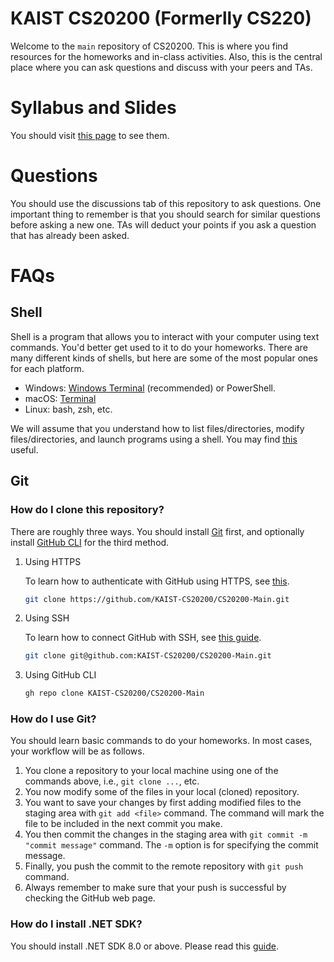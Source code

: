 KAIST CS20200 (Formerlly CS220)
===

Welcome to the `main` repository of CS20200. This is where you find resources for
the homeworks and in-class activities. Also, this is the central place where you
can ask questions and discuss with your peers and TAs.

# Syllabus and Slides

You should visit [this page](https://softsec.kaist.ac.kr/courses/2024s-cs20200/) to see them.

# Questions

You should use the discussions tab of this repository to ask questions. One
important thing to remember is that you should search for similar questions
before asking a new one. TAs will deduct your points if you ask a question that
has already been asked.

# FAQs

## Shell

Shell is a program that allows you to interact with your computer using text
commands. You'd better get used to it to do your homeworks. There are many
different kinds of shells, but here are some of the most popular ones for each
platform.
- Windows: [Windows Terminal](https://learn.microsoft.com/en-us/windows/terminal/install) (recommended) or PowerShell.
- macOS: [Terminal](https://support.apple.com/guide/terminal/welcome/mac)
- Linux: bash, zsh, etc.

We will assume that you understand how to list files/directories, modify
files/directories, and launch programs using a shell. You may find
[this](https://missing.csail.mit.edu/) useful.

## Git

### How do I clone this repository?

There are roughly three ways. You should install
[Git](https://git-scm.com/downloads) first, and optionally install [GitHub
CLI](https://cli.github.com/) for the third method.

1. Using HTTPS

   To learn how to authenticate with GitHub using HTTPS, see
   [this](https://docs.github.com/en/authentication/keeping-your-account-and-data-secure/about-authentication-to-github#https).

    ```bash
    git clone https://github.com/KAIST-CS20200/CS20200-Main.git
    ```

2. Using SSH

    To learn how to connect GitHub with SSH, see [this
    guide](https://docs.github.com/en/authentication/connecting-to-github-with-ssh).


    ```bash
    git clone git@github.com:KAIST-CS20200/CS20200-Main.git
    ```

3. Using GitHub CLI

    ```bash
    gh repo clone KAIST-CS20200/CS20200-Main
    ```

### How do I use Git?

You should learn basic commands to do your homeworks. In most cases, your
workflow will be as follows.

1. You clone a repository to your local machine using one of the commands above,
   i.e., `git clone ...`, etc.
2. You now modify some of the files in your local (cloned) repository.
3. You want to save your changes by first adding modified files to the staging
   area with `git add <file>` command. The command will mark the file to be
   included in the next commit you make.
4. You then commit the changes in the staging area with `git commit -m "commit
   message"` command. The `-m` option is for specifying the commit message.
5. Finally, you push the commit to the remote repository with `git push`
   command.
6. Always remember to make sure that your push is successful by checking the
   GitHub web page.

### How do I install .NET SDK?

You should install .NET SDK 8.0 or above. Please read this
[guide](https://learn.microsoft.com/en-us/dotnet/core/install/).
